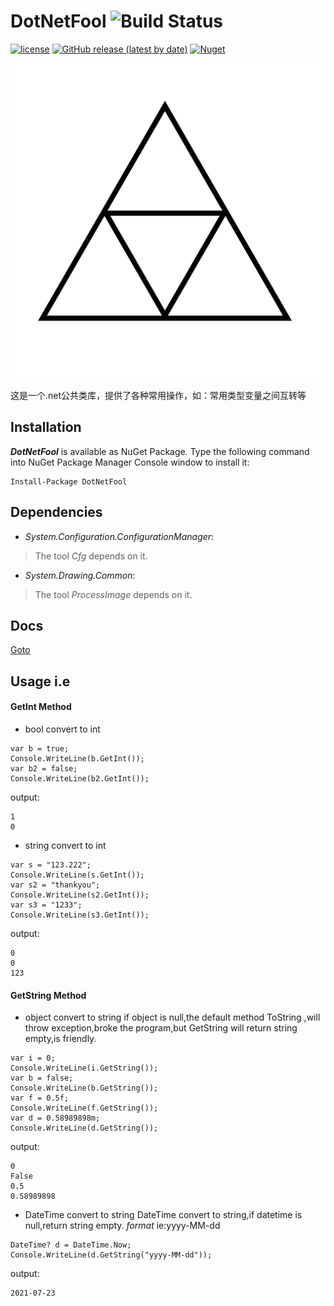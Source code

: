 # DotNetFool ![Build Status](https://github.com/lhwsa2010/DotNet/actions/workflows/build.yml/badge.svg)

[![license](http://img.shields.io/badge/license-MIT-green.svg)](https://github.com/lhwsa2010/DotNet/blob/main/LICENSE)
[![GitHub release (latest by date)](https://img.shields.io/github/v/release/lhwsa2010/dotnet)](https://github.com/lhwsa2010/dotnet/releases)
[![Nuget](https://img.shields.io/nuget/v/dotnetfool)](https://www.nuget.org/packages/DotNetFool)

![alt logo](https://github.com/lhwsa2010/DotNet/blob/main/logo.png)

这是一个.net公共类库，提供了各种常用操作，如：常用类型变量之间互转等



## Installation
***DotNetFool*** is available as NuGet Package. Type the following command into NuGet Package Manager Console window to install it:
```
Install-Package DotNetFool
```
## Dependencies
+ *System.Configuration.ConfigurationManager*:
> The tool *Cfg* depends on it.
+ *System.Drawing.Common*:
> The tool *ProcessImage* depends on it.

## Docs

[Goto](https://lhwsa2010.github.io/DotNet)

## Usage i.e

#### GetInt Method
+ bool convert to int
```
var b = true;
Console.WriteLine(b.GetInt());
var b2 = false;
Console.WriteLine(b2.GetInt());
```
output:
```
1
0
```
+ string convert to int
```
var s = "123.222";
Console.WriteLine(s.GetInt());
var s2 = "thankyou";
Console.WriteLine(s2.GetInt());
var s3 = "1233";
Console.WriteLine(s3.GetInt());
```
output:
```
0
0
123
```
#### GetString Method
+ object convert to string
if object is null,the default method ToString ,will throw exception,broke the program,but GetString will return string empty,is friendly.
```
var i = 0;
Console.WriteLine(i.GetString());
var b = false;
Console.WriteLine(b.GetString());
var f = 0.5f;
Console.WriteLine(f.GetString());
var d = 0.58989898m;
Console.WriteLine(d.GetString());
```
output:
```
0
False
0.5
0.58989898
```
+ DateTime convert to string
DateTime convert to string,if datetime is null,return string empty.
*format* ie:yyyy-MM-dd
```
DateTime? d = DateTime.Now;
Console.WriteLine(d.GetString("yyyy-MM-dd"));
```
output:
```
2021-07-23
```